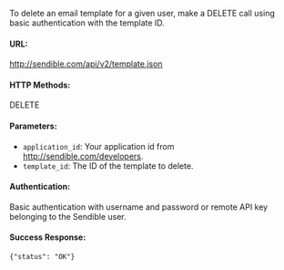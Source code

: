 To delete an email template for a given user, make a DELETE call using basic authentication with the template ID.

#### URL: ####
http://sendible.com/api/v2/template.json

#### HTTP Methods: ####
DELETE

#### Parameters: ####
  * `application_id`: Your application id from http://sendible.com/developers.
  * `template_id`: The ID of the template to delete.

#### Authentication: ####
Basic authentication with username and password or remote API key belonging to the Sendible user.

#### Success Response: ####
```
{"status": "OK"}
```